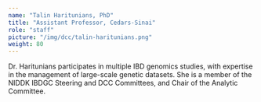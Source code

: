 ```yaml
---
name: "Talin Haritunians, PhD"
title: "Assistant Professor, Cedars-Sinai"
role: "staff"
picture: "/img/dcc/talin-haritunians.png"
weight: 80
---
```


Dr. Haritunians participates in multiple IBD genomics studies, with expertise in the management of large-scale genetic datasets. She is a member of the NIDDK IBDGC Steering and DCC Committees, and Chair of the Analytic Committee.
